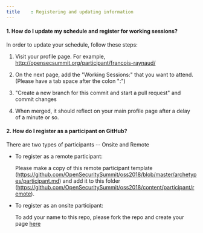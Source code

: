 ```yaml
---
title    : Registering and updating information
---
```


#### 1. How do I update my schedule and register for working sessions?
In order to update your schedule, follow these steps:

  1. Visit your profile page. For example, http://opensecsummit.org/participant/francois-raynaud/

  4. On the next page, add the "Working Sessions:" that you want to attend. (Please have a tab space after the colon ":")

  5. "Create a new branch for this commit and start a pull request" and commit changes

  6. When merged, it should reflect on your main profile page after a delay of a minute or so.


#### 2. How do I register as a participant on GitHub?

There are two types of participants -- Onsite and Remote

- To register as a remote participant:

   Please make a copy of this remote participant template (https://github.com/OpenSecuritySummit/oss2018/blob/master/archetypes/participant.md) and add it to this folder (https://github.com/OpenSecuritySummit/oss2018/content/participant/remote).

- To register as an onsite participant:

   To add your name to this repo, please fork the repo and create your page [here](https://github.com/OpenSecuritySummit/oss2018/blob/master/content/participant)


